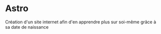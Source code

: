 # Astro

Création d'un site internet afin d'en apprendre plus sur soi-même grâce à sa date de naissance

